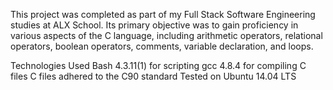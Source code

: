 This project was completed as part of my Full Stack Software Engineering studies at ALX School. Its primary objective was to gain proficiency in various aspects of the C language, including arithmetic operators, relational operators, boolean operators, comments, variable declaration, and loops.

Technologies Used
Bash 4.3.11(1) for scripting
gcc 4.8.4 for compiling C files
C files adhered to the C90 standard
Tested on Ubuntu 14.04 LTS
